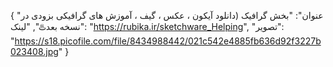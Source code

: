 {
  "عنوان": "بخش گرافیک (دانلود آیکون ، عکس ، گیف ، آموزش های گرافیکی بزودی در نسخه بعد♨️",
  "لینک": "https://rubika.ir/sketchware_Helping",
  "تصویر": "https://s18.picofile.com/file/8434988442/021c542e4885fb636d92f3227b023408.jpg"
}
